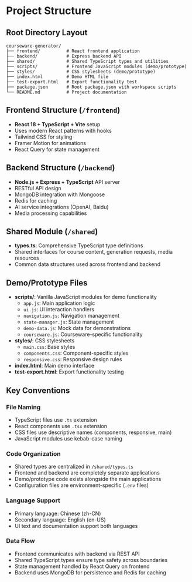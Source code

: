 # Project Structure

## Root Directory Layout

```
courseware-generator/
├── frontend/          # React frontend application
├── backend/           # Express backend API
├── shared/            # Shared TypeScript types and utilities
├── scripts/           # Frontend JavaScript modules (demo/prototype)
├── styles/            # CSS stylesheets (demo/prototype)
├── index.html         # Demo HTML file
├── test-export.html   # Export functionality test
├── package.json       # Root package.json with workspace scripts
└── README.md          # Project documentation
```

## Frontend Structure (`/frontend`)
- **React 18 + TypeScript + Vite** setup
- Uses modern React patterns with hooks
- Tailwind CSS for styling
- Framer Motion for animations
- React Query for state management

## Backend Structure (`/backend`)
- **Node.js + Express + TypeScript** API server
- RESTful API design
- MongoDB integration with Mongoose
- Redis for caching
- AI service integrations (OpenAI, Baidu)
- Media processing capabilities

## Shared Module (`/shared`)
- **types.ts**: Comprehensive TypeScript type definitions
- Shared interfaces for course content, generation requests, media resources
- Common data structures used across frontend and backend

## Demo/Prototype Files
- **scripts/**: Vanilla JavaScript modules for demo functionality
  - `app.js`: Main application logic
  - `ui.js`: UI interaction handlers
  - `navigation.js`: Navigation management
  - `state-manager.js`: State management
  - `demo-data.js`: Mock data for demonstrations
  - `courseware.js`: Courseware-specific functionality
- **styles/**: CSS stylesheets
  - `main.css`: Base styles
  - `components.css`: Component-specific styles
  - `responsive.css`: Responsive design rules
- **index.html**: Main demo interface
- **test-export.html**: Export functionality testing

## Key Conventions

### File Naming
- TypeScript files use `.ts` extension
- React components use `.tsx` extension
- CSS files use descriptive names (components, responsive, main)
- JavaScript modules use kebab-case naming

### Code Organization
- Shared types are centralized in `/shared/types.ts`
- Frontend and backend are completely separate applications
- Demo/prototype code exists alongside the main applications
- Configuration files are environment-specific (`.env` files)

### Language Support
- Primary language: Chinese (zh-CN)
- Secondary language: English (en-US)
- UI text and documentation support both languages

### Data Flow
- Frontend communicates with backend via REST API
- Shared TypeScript types ensure type safety across boundaries
- State management handled by React Query on frontend
- Backend uses MongoDB for persistence and Redis for caching